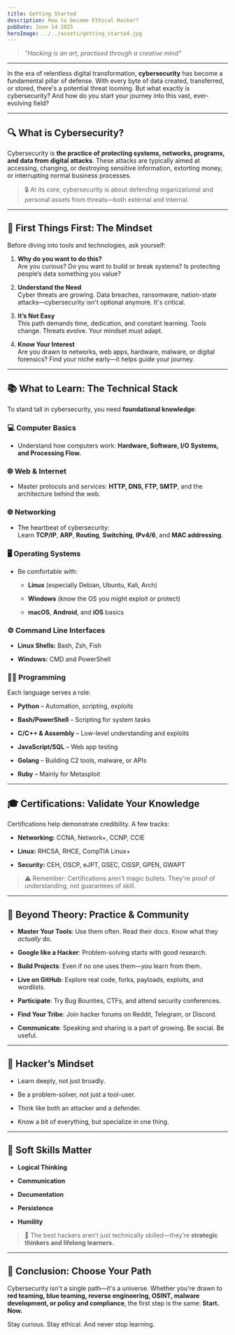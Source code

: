 ```yaml
---
title: Getting Started
description: How to become Ethical Hacker?
pubDate: June 14 2025
heroImage: ../../assets/getting_started.jpg
---
```


> *"Hacking is an art, practised through a creative mind"*

---

In the era of relentless digital transformation, **cybersecurity** has become a fundamental pillar of defense. With every byte of data created, transferred, or stored, there's a potential threat looming. But what exactly is cybersecurity? And how do you start your journey into this vast, ever-evolving field?

---

## 🔍 What is Cybersecurity?

Cybersecurity is **the practice of protecting systems, networks, programs, and data from digital attacks**. These attacks are typically aimed at accessing, changing, or destroying sensitive information, extorting money, or interrupting normal business processes.

> 🔒 At its core, cybersecurity is about defending organizational and personal assets from threats—both external and internal.

---

## 🧭 First Things First: The Mindset

Before diving into tools and technologies, ask yourself:

1. **Why do you want to do this?**  
    Are you curious? Do you want to build or break systems? Is protecting people’s data something you value?
    
2. **Understand the Need**  
    Cyber threats are growing. Data breaches, ransomware, nation-state attacks—cybersecurity isn't optional anymore. It's critical.
    
3. **It’s Not Easy**  
    This path demands time, dedication, and constant learning. Tools change. Threats evolve. Your mindset must adapt.
    
4. **Know Your Interest**  
    Are you drawn to networks, web apps, hardware, malware, or digital forensics? Find your niche early—it helps guide your journey.
    

---

## 📚 What to Learn: The Technical Stack

To stand tall in cybersecurity, you need **foundational knowledge**:

### 💻 Computer Basics

- Understand how computers work: **Hardware, Software, I/O Systems, and Processing Flow.**
    

### 🌐 Web & Internet

- Master protocols and services: **HTTP, DNS, FTP, SMTP**, and the architecture behind the web.
    

### 🌐 Networking

- The heartbeat of cybersecurity:  
    Learn **TCP/IP**, **ARP**, **Routing**, **Switching**, **IPv4/6**, and **MAC addressing**.
    

### 🖥️ Operating Systems

- Be comfortable with:
    
    - **Linux** (especially Debian, Ubuntu, Kali, Arch)
        
    - **Windows** (know the OS you might exploit or protect)
        
    - **macOS**, **Android**, and **iOS** basics
        

### ⚙️ Command Line Interfaces

- **Linux Shells:** Bash, Zsh, Fish
    
- **Windows:** CMD and PowerShell
    

### 👨‍💻 Programming

Each language serves a role:

- **Python** – Automation, scripting, exploits
    
- **Bash/PowerShell** – Scripting for system tasks
    
- **C/C++ & Assembly** – Low-level understanding and exploits
    
- **JavaScript/SQL** – Web app testing
    
- **Golang** – Building C2 tools, malware, or APIs
    
- **Ruby** – Mainly for Metasploit
    

---

## 🎓 Certifications: Validate Your Knowledge

Certifications help demonstrate credibility. A few tracks:

- **Networking:** CCNA, Network+, CCNP, CCIE
    
- **Linux:** RHCSA, RHCE, CompTIA Linux+
    
- **Security:** CEH, OSCP, eJPT, GSEC, CISSP, GPEN, GWAPT
    

> ⚠️ Remember: Certifications aren't magic bullets. They're proof of understanding, not guarantees of skill.

---

## 🔧 Beyond Theory: Practice & Community

- **Master Your Tools**: Use them often. Read their docs. Know what they _actually_ do.
    
- **Google like a Hacker**: Problem-solving starts with good research.
    
- **Build Projects**: Even if no one uses them—_you_ learn from them.
    
- **Live on GitHub**: Explore real code, forks, payloads, exploits, and wordlists.
    
- **Participate**: Try Bug Bounties, CTFs, and attend security conferences.
    
- **Find Your Tribe**: Join hacker forums on Reddit, Telegram, or Discord.
    
- **Communicate**: Speaking and sharing is a part of growing. Be social. Be useful.
    

---

## 🧠 Hacker’s Mindset

- Learn deeply, not just broadly.
    
- Be a problem-solver, not just a tool-user.
    
- Think like both an attacker and a defender.
    
- Know a bit of everything, but specialize in one thing.
    

---

## 👥 Soft Skills Matter

- **Logical Thinking**
    
- **Communication**
    
- **Documentation**
    
- **Persistence**
    
- **Humility**
    

> 🧩 The best hackers aren’t just technically skilled—they’re **strategic thinkers and lifelong learners.**

---

## 🚀 Conclusion: Choose Your Path

Cybersecurity isn't a single path—it's a universe. Whether you're drawn to **red teaming, blue teaming, reverse engineering, OSINT, malware development, or policy and compliance**, the first step is the same: **Start. Now.**

Stay curious. Stay ethical. And never stop learning.